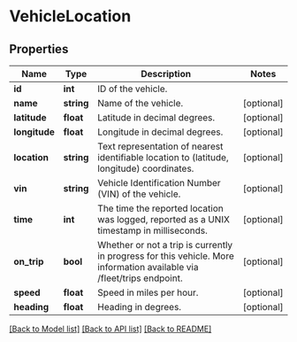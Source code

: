 # VehicleLocation

## Properties
Name | Type | Description | Notes
------------ | ------------- | ------------- | -------------
**id** | **int** | ID of the vehicle. | 
**name** | **string** | Name of the vehicle. | [optional] 
**latitude** | **float** | Latitude in decimal degrees. | [optional] 
**longitude** | **float** | Longitude in decimal degrees. | [optional] 
**location** | **string** | Text representation of nearest identifiable location to (latitude, longitude) coordinates. | [optional] 
**vin** | **string** | Vehicle Identification Number (VIN) of the vehicle. | [optional] 
**time** | **int** | The time the reported location was logged, reported as a UNIX timestamp in milliseconds. | [optional] 
**on_trip** | **bool** | Whether or not a trip is currently in progress for this vehicle. More information available via /fleet/trips endpoint. | [optional] 
**speed** | **float** | Speed in miles per hour. | [optional] 
**heading** | **float** | Heading in degrees. | [optional] 

[[Back to Model list]](../README.md#documentation-for-models) [[Back to API list]](../README.md#documentation-for-api-endpoints) [[Back to README]](../README.md)


